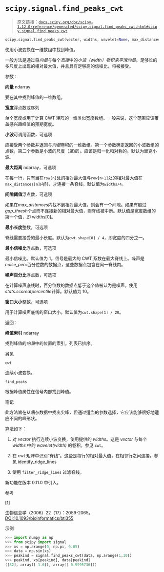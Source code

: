 # `scipy.signal.find_peaks_cwt`

> 原文链接：[`docs.scipy.org/doc/scipy-1.12.0/reference/generated/scipy.signal.find_peaks_cwt.html#scipy.signal.find_peaks_cwt`](https://docs.scipy.org/doc/scipy-1.12.0/reference/generated/scipy.signal.find_peaks_cwt.html#scipy.signal.find_peaks_cwt)

```py
scipy.signal.find_peaks_cwt(vector, widths, wavelet=None, max_distances=None, gap_thresh=None, min_length=None, min_snr=1, noise_perc=10, window_size=None)
```

使用小波变换在一维数组中找到峰值。

一般方法是通过将*向量*与每个*宽度*中的*小波（width）*卷积来平滑*向量*。足够长的多尺度上出现的相对最大值，并且具有足够高的信噪比，将被接受。

参数：

**向量** ndarray

要在其中找到峰值的一维数组。

**宽度**浮点数或序列

单个宽度或用于计算 CWT 矩阵的一维类似宽度数组。一般来说，这个范围应该覆盖感兴趣峰值的预期宽度。

**小波**可调用函数，可选项

应接受两个参数并返回与*向量*卷积的一维数组。第一个参数确定返回的小波数组的点数，第二个参数是小波的尺度（*宽度*）。应该是归一化和对称的。默认为里克小波。

**最大距离** ndarray，可选项

在每一行，只有当在`row[n]`处的相对最大值与`row[n+1]`处的相对最大值在`max_distances[n]`内时，才连接一条脊线。默认值为`widths/4`。

**间隙阈值**浮点数，可选项

如果在*max_distances*内找不到相对最大值，则会有一个间隙。如果有超过*gap_thresh*个点而不连接新的相对最大值，则脊线被中断。默认值是宽度数组的第一个值，即 widths[0]。

**最小长度**整数，可选项

脊线需要接受的最小长度。默认为`cwt.shape[0] / 4`，即宽度的四分之一。

**最小信噪比**浮点数，可选项

最小信噪比。默认值为 1。信号是最大的 CWT 系数在最大脊线上。噪声是*noise_perc*百分位数的数据点，这些数据点包含在同一脊线内。

**噪声百分比**浮点数，可选项

在计算噪声底线时，百分位数的数据点低于这个值被认为是噪声。使用*stats.scoreatpercentile*计算。默认值为 10。

**窗口大小**整数，可选项

用于计算噪声底线的窗口大小。默认值为`cwt.shape[1] / 20`。

返回：

**峰值索引** ndarray

找到峰值的*向量*中的位置的索引。列表已排序。

另见

`cwt`

连续小波变换。

`find_peaks`

根据峰值属性在信号内部找到峰值。

笔记

此方法旨在从嘈杂数据中找出尖峰，但通过适当的参数选择，它应该能够很好地适应不同的峰形状。

算法如下：

1.  对 *vector* 执行连续小波变换，使用提供的 *widths*。这是 *vector* 与每个 *widths* 中的 *wavelet(width)* 的卷积。参见 `cwt`。

1.  在 cwt 矩阵中识别“脊线”。这些是每行的相对最大值，在相邻行之间连接。参见 identify_ridge_lines

1.  使用 `filter_ridge_lines` 过滤脊线。

新功能在版本 0.11.0 中引入。

参考

[1]

生物信息学（2006）22（17）：2059-2065。[DOI:10.1093/bioinformatics/btl355](https://doi.org/10.1093/bioinformatics/btl355)

示例

```py
>>> import numpy as np
>>> from scipy import signal
>>> xs = np.arange(0, np.pi, 0.05)
>>> data = np.sin(xs)
>>> peakind = signal.find_peaks_cwt(data, np.arange(1,10))
>>> peakind, xs[peakind], data[peakind]
([32], array([ 1.6]), array([ 0.9995736])) 
```
